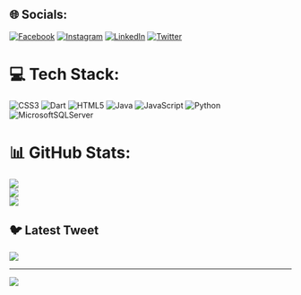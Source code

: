 
## 🌐 Socials:
[![Facebook](https://img.shields.io/badge/Facebook-%231877F2.svg?logo=Facebook&logoColor=white)](https://www.facebook.com/moaaz.osamaahmed.5?mibextid=ZbWKwL) [![Instagram](https://img.shields.io/badge/Instagram-%23E4405F.svg?Logo=Instagram&logoColor=white
)](https://instagram.com/moazosama2004?igshid=ZDdkNTZiNTM=) [![LinkedIn](https://img.shields.io/badge/LinkedIn-%230077B5.svg?logo=linkedin&logoColor=white)](https://linkedin.com/in/https://www.linkedin.com/in/moaz-osama-161ab723a/) [![Twitter](https://img.shields.io/badge/Twitter-%231DA1F2.svg?logo=Twitter&logoColor=white)](https://twitter.com/https://twitter.com/UrfavMoaaaz) 

# 💻 Tech Stack:
![CSS3](https://img.shields.io/badge/css3-%231572B6.svg?style=for-the-badge&logo=css3&logoColor=white) ![Dart](https://img.shields.io/badge/dart-%230175C2.svg?style=for-the-badge&logo=dart&logoColor=white) ![HTML5](https://img.shields.io/badge/html5-%23E34F26.svg?style=for-the-badge&logo=html5&logoColor=white) ![Java](https://img.shields.io/badge/java-%23ED8B00.svg?style=for-the-badge&logo=java&logoColor=white) ![JavaScript](https://img.shields.io/badge/javascript-%23323330.svg?style=for-the-badge&logo=javascript&logoColor=%23F7DF1E) ![Python](https://img.shields.io/badge/python-3670A0?style=for-the-badge&logo=python&logoColor=ffdd54) ![MicrosoftSQLServer](https://img.shields.io/badge/Microsoft%20SQL%20Server-CC2927?style=for-the-badge&logo=microsoft%20sql%20server&logoColor=white)
# 📊 GitHub Stats:
![](https://github-readme-stats.vercel.app/api?username=Moazosama2004&theme=radical&hide_border=false&include_all_commits=false&count_private=false)<br/>
![](https://github-readme-streak-stats.herokuapp.com/?user=Moazosama2004&theme=radical&hide_border=false)<br/>
![](https://github-readme-stats.vercel.app/api/top-langs/?username=Moazosama2004&theme=radical&hide_border=false&include_all_commits=false&count_private=false&layout=compact)

## 🐦 Latest Tweet
[![](https://gtce.itsvg.in/api?username=https://twitter.com/UrfavMoaaaz)](https://github.com/VishwaGauravIn/github-twitter-card-embed)

---
[![](https://visitcount.itsvg.in/api?id=Moazosama2004&icon=0&color=0)](https://visitcount.itsvg.in)

<!-- Proudly created with GPRM ( https://gprm.itsvg.in ) -->
